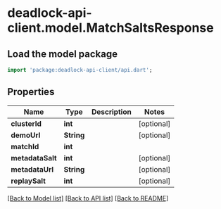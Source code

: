 # deadlock-api-client.model.MatchSaltsResponse

## Load the model package
```dart
import 'package:deadlock-api-client/api.dart';
```

## Properties
Name | Type | Description | Notes
------------ | ------------- | ------------- | -------------
**clusterId** | **int** |  | [optional] 
**demoUrl** | **String** |  | [optional] 
**matchId** | **int** |  | 
**metadataSalt** | **int** |  | [optional] 
**metadataUrl** | **String** |  | [optional] 
**replaySalt** | **int** |  | [optional] 

[[Back to Model list]](../README.md#documentation-for-models) [[Back to API list]](../README.md#documentation-for-api-endpoints) [[Back to README]](../README.md)


